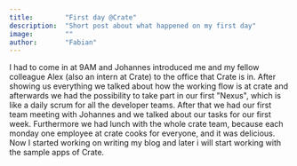 ```yaml
---
title:        "First day @Crate"
description:  "Short post about what happened on my first day"
image:        ""
author:       "Fabian"
---
```


I had to come in at 9AM and Johannes introduced me and my fellow colleague Alex (also an intern at Crate) to the office that Crate is in. After showing us everything we talked about how the working flow is at crate and afterwards we had the possibility to take part in our first "Nexus", which is like a daily scrum for all the developer teams. After that we had our first team meeting with Johannes and we talked about our tasks for our first week. Furthermore we had lunch with the whole crate team, because each monday one employee at crate cooks for everyone, and it was delicious. Now I started working on writing my blog and later i will start working with the sample apps of Crate.
